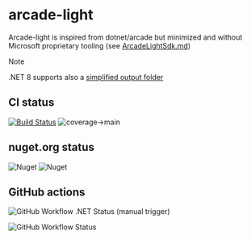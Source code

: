 # arcade-light

Arcade-light is inspired from dotnet/arcade but minimized and without Microsoft proprietary tooling (see [ArcadeLightSdk.md](https://github.com/Bertk/arcade-light/blob/main/Documentation/ArcadeLightSdk.md))

> [!NOTE]
> .NET 8 supports also a [simplified output folder](https://learn.microsoft.com/en-us/dotnet/core/whats-new/dotnet-8#simplified-output-paths)

## CI status

[![Build Status](https://dev.azure.com/bertk0374/arcade-light/_apis/build/status/Bertk.arcade-light?branchName=main)](https://dev.azure.com/bertk0374/arcade-light/_build/latest?definitionId=1&branchName=main)
![coverage->main](https://img.shields.io/azure-devops/coverage/bertk0374/arcade-light/1/main?label=coverage-%3Emain
)

## nuget.org status

![Nuget](https://img.shields.io/nuget/v/DotNetDev.ArcadeLight.Sdk)
![Nuget](https://img.shields.io/nuget/dt/DotNetDev.ArcadeLight.Sdk)

## GitHub actions

![GitHub Workflow .NET Status (manual trigger)](https://img.shields.io/github/actions/workflow/status/Bertk/arcade-light/dotnet.yml?label=.NET)

![GitHub Workflow Status](https://img.shields.io/github/actions/workflow/status/Bertk/arcade-light/dotnet.yml?label=CodeQL)
